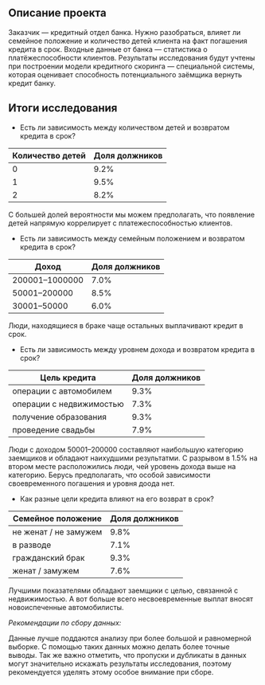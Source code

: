 ## Описание проекта
Заказчик — кредитный отдел банка. Нужно разобраться, влияет ли семейное положение и количество детей клиента на факт погашения кредита в срок. Входные данные от банка — статистика о платёжеспособности клиентов.
Результаты исследования будут учтены при построении модели кредитного скоринга — специальной системы, которая оценивает способность потенциального заёмщика вернуть кредит банку.
## Итоги исследования
 - Есть ли зависимость между количеством детей и возвратом кредита в срок?

|Количество детей | Доля должников |
| --- | --- |
|0 | 9.2% |
|1 | 9.5%|
|2 | 8.2% |

   С большей долей вероятности мы можем предполагать, что появление детей напрямую коррелирует с платежеспособностью клиентов.
 - Есть ли зависимость между семейным положением и возвратом кредита в срок?

|Доход | Доля должников |
| --- | --- |
|200001–1000000| 7.0%|
|50001–200000| 8.5%|
|30001–50000| 6.0%|

   Люди, находящиеся в браке чаще остальных выплачивают кредит в срок.
 - Есть ли зависимость между уровнем дохода и возвратом кредита в срок?

|Цель кредита | Доля должников |
| --- | --- |
|операции с автомобилем| 9.3%|
|операции с недвижимостью| 7.3%|
|получение образования| 9.3%|
|проведение свадьбы| 7.9%|

   Люди с доходом 50001–200000 составляют наибольшую категорию заемщиков и обладают наихудшими результатми. С разрывом в 1.5% на втором месте расположились люди, чей уровень дохода выше на категорию. Берусь предполагать, что особой зависимости своевременного погашения и уровня доода нет.
 - Как разные цели кредита влияют на его возврат в срок?  

|Семейное положение | Доля должников |
| --- | --- |
|не женат / не замужем|9.8%|
|в разводе|7.1%|
|гражданский брак|9.3%|
|женат / замужем|7.6%|

   Лучшими показателями обладают заемщики с целью, связанной с недвижимостью. А вот больше всего несвоевременные выплат вносят новоиспеченные автомобилисты.
   
*Рекомендации по сбору данных:*  

Данные лучше поддаются анализу при более большой и равномерной выборке. С помощью таких данных можно делать более точные выводы.
Так же важно отметить, что пропуски и дубликаты в данных могут значительно искажать результаты исследования, поэтому рекомендуется уделять этому особое внимание при сборе.
